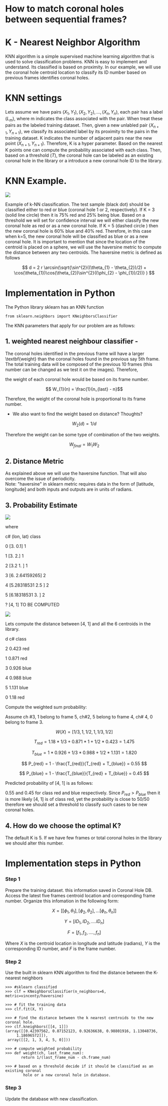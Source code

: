 # How to match coronal holes between sequential frames?

# K - Nearest Neighbor Algorithm 

KNN algorithm is a simple supervised machine learning algorithm that is used to solve classification problems. 
KNN is easy to implement and understand. Its classified is based on proximity. In our example, we will use the coronal 
hole centroid location to classify its ID number based on previous frames identifies coronal holes.  

# KNN settings 
Lets assume we have pairs $(X_{1}, Y_{1}), (X_{2}, Y_{2}), ..., (X_{n}, Y_{n})$, each pair has a label $(L_{m})$, where m 
indicates the class associated with the pair. When treat these pairs as the labeled training dataset.
Then, given a new unlabled pair $(X_{n+1}, Y_{n+1})$, we classify its associated label by its proximity to 
the pairs in the training dataset. K indicates the number of adjacent pairs near the new point $(X_{n+1}, Y_{n+1})$. Therefore, 
K is a hyper parameter. Based on the nearest K points one can compute the probability associated with each class. 
Then, based on a threshold ($T$), the coronal hole can be labeled as an existing coronal hole in the library or a introduce 
a new coronal hole ID to the library. 


# KNN Example. 

![](images/KnnClassification.svg)

Example of k-NN classification. 
The test sample (black dot) should be classified either to red or blue (coronal hole 1 or 2, respectively). 
If K = 3 (solid line circle) then it is 75% red and 25% being blue. Based on a threshold we will set for confidence interval we will either classify the new coronal hole as 
red or as a new coronal hole. If K = 5 (dashed circle ) then the new coronal hole is 60% blue and 40% red. Therefore, in this case when k=5, the new coronal hole will be classified as blue 
or as a new coronal hole. It is important to mention that since the location of the centroid is placed on a sphere, we will use the haversine metric to compute the distance between 
any two centroids. The haversine metric is defined as follows

$$
d = 2 r \arcsin(\sqrt{\sin^{2}((\theta_{1} - \theta_{2})/2) + \cos(\theta_{1})\cos(\theta_{2})\sin^{2}((\phi_{2} - \phi_{1})/2))} )
$$

# Implementation in Python
The Python library sklearn has an KNN function 

    from sklearn.neighbors import KNeighborsClassifier
    
The KNN parameters that apply for our problem are as follows: 


## 1. weighted nearest neighbour classifier - 

The coronal holes identified in the previous frame will have a larger \textbf{weight} than the coronal holes found in the previous say 5th frame. 
The total training data will be composed of the previous 10 frames (this number can be changed as we test it on the images). 
Therefore, 

the weight of each coronal hole would be based on its frame number. 

$$ W_{1}(n) = \frac{1}{n_{last} - n}$$

Therefore, the weight of the coronal hole is proportional to its frame number. 

* We also want to find the weight based on distance? Thoughts?

$$ W_{2}(d) = 1/d$$

Therefore the weight can be some type of combination of the two weights. 

$$W_{final} = W_{1} W_{2}$$


## 2. Distance Metric 

As explained above we will use the haversine function. That will also overcome the issue of periodicity.  
Note: "haversine" in sklearn metric requires data in the form of [latitude, longitude] and both inputs and outputs are in units of radians.

## 3. Probability Estimate

![](images/KNNclassifier.png)

where 

c# (lon, lat)            class

0 [3.  0.1]                 1

1 [3. 2.]                   1

2 [3.2 1. ]                 1

3 [6.         2.64159265]   2

4 [5.28318531 2.5       ]   2

5 [6.18318531 3.        ]   2

? [4, 1]                    TO BE COMPUTED


![](images/KNNclassifier3D.png)

Lets compute the distance between [4, 1] and all the 6 centroids in the library. 


d       c#    class

2       0.423    red

1       0.871    red

3       0.926    blue

4      0.988     blue

5       1.131    blue

0      1.18      red

Compute the weighted sum probability:

Assume ch #3, 1 belong to frame 5, ch#2, 5 belong to frame 4, ch# 4, 0 belong to frame 3. 

$$
W(X) = [1/3, 1, 1/2, 1, 1/3, 1/2]
$$

$$
T_{red} = 1.18 * 1/3 + 0.871* 1 + 1/2 * 0.423 = 1.475
$$

$$
T_{blue} = 1*0.926 +1/3*0.988 + 1/2 * 1.131 = 1.820
$$


$$
P_{red} = 1 - \frac{T_{red}}{T_{red} + T_{blue}} = 0.55
$$

$$
P_{blue} = 1 - \frac{T_{blue}}{T_{red} + T_{blue}} = 0.45
$$


Predicted probability of [4, 1] is as follows:

0.55 and 0.45 for class red and blue respectively. Since $P_{red} > P_{blue}$ then it is more 
likely [4, 1] is of class red, yet the probability is close to 50/50 therefore we should set a threshold to classify such cases to be 
new coronal holes. 

## 4. How do we choose the optimal K? 

The default K is 5. If we have few frames or total coronal holes in the library we should alter this number. 


# Implementation steps in Python


### Step 1
Prepare the training dataset. this information saved in Coronal Hole DB. Access the latest five frames centroid location 
and corresponding frame number. Organize this infomation in the following form:

$$
X = [[\phi_{1}, \theta_{1}], [\phi_{2}, \theta_{2}], ... [\phi_{n}, \theta_{n}]]
$$

$$
Y = [ID_{1}, ID_{2}, .... ID_{n}]
$$

$$
F = [f_{1}, f_{2}, .... , f_{n}]
$$

Where $X$ is the centroid location in longitude and latitude (radians), $Y$ is the corresponding ID number, and 
$F$ is the frame number. 

### Step 2
Use the built in sklearn KNN algorithm to find the distance between the K- nearest neighbors

    >>> #sklearn classified
    >>> clf = KNeighborsClassifier(n_neighbors=6, metric=vincenty/haversine)
    
    >>> # fit the training data
    >>> clf.fit(X, Y)
    
    >>> # find the distance between the k nearest centroids to the new coronal hole. 
    >>> clf.kneighbors([[4, 1]])
    (array([[0.42397562, 0.87152123, 0.92636638, 0.98801916, 1.13048736,
         1.18696572]]),
     array([[2, 1, 3, 4, 5, 0]]))
    
    >>> # compute weighted probability
    >>> def weight(ch, last_frame_num):
           return 1/(last_frame_num - ch.frame_num)
     
    >>> # based on a threshold decide if it should be classified as an existing coronal 
            hole or a new coronal hole in database. 
 
 
### Step 3
Update the database with new classification. 
